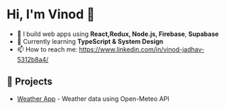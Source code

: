 
# Hi, I'm Vinod 👋  

- 🔭 I build web apps using **React,Redux, Node.js, Firebase**, **Supabase**
- 🌱 Currently learning **TypeScript & System Design**
- 📫 How to reach me: https://www.linkedin.com/in/vinod-jadhav-5312b8a4/

## 🚀 Projects
- [Weather App](link-to-repo) - Weather data using Open-Meteo API

